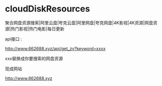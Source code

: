 # cloudDiskResources
聚合网盘资源搜索|阿里云盘|夸克云盘|阿里网盘|夸克网盘|4K影视|4K资源|网盘资源|热门影视|热门电影|每日更新

api接口 : 

http://www.662688.xyz/api/get_zy?keyword=xxxx

xxx替换成你要搜索的网盘资源

现成网站

http://www.662688.xyz
